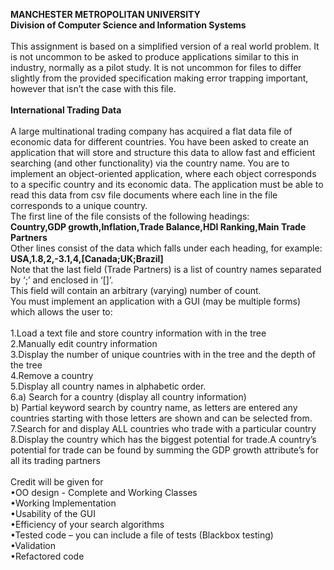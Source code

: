 <b>MANCHESTER METROPOLITAN UNIVERSITY</b><br/>
<b>Division of Computer Science and Information Systems</b><br/><br/>
This assignment is based on a simplified version of a real world  problem. It is not uncommon to be asked to produce applications similar to this in industry, normally as a pilot study. It is not uncommon for files to differ slightly from the provided specification making error trapping important, however that isn’t the case with this file.<br/><br/>
<b>International Trading Data</b><br/><br/>
A large multinational trading company has acquired a flat data file of economic data for different countries. You have been asked to create an application that will store and structure this data to allow fast and efficient searching (and
other functionality) via the country name. You are to implement an object-oriented application, where each object corresponds to a specific country and its economic data. The application must be able to read this data from csv file documents where each line in the file corresponds to a unique country.<br/>
The first line of the file consists of the following headings:<br/>
<b>Country,GDP growth,Inflation,Trade Balance,HDI Ranking,Main Trade Partners</b><br/>
Other lines consist of the data which falls under each heading, for example:<br/>
<b>USA,1.8,2,-3.1,4,[Canada;UK;Brazil]</b><br/>
Note that the last field (Trade  Partners) is a list of country names separated by ‘;’ and enclosed in ‘[]’.<br/>
This field will contain an arbitrary (varying) number of count.<br/>
You must implement an application with a GUI (may be multiple forms) which allows the user to:<br/>  
1.Load a text file and store country information with in the tree<br/>
2.Manually edit country information<br/>
3.Display the number of unique countries with in the tree and the depth of the tree<br/>
4.Remove a country<br/>
5.Display all country names in alphabetic order.<br/>
6.a) Search for a country (display all country information)<br/>
b) Partial keyword search by country name, as letters are entered any countries starting with those letters are shown and can be selected from.<br/>
7.Search for and display ALL countries who trade with a particular country<br/>
8.Display the country which has the biggest potential for trade.A country’s potential for trade can be found by summing the GDP growth attribute’s for all its trading partners<br/><br/>
Credit will be given for<br/>
•OO design - Complete and Working Classes<br/>
•Working Implementation<br/>
•Usability of the GUI<br/>
•Efficiency of your search algorithms<br/>
•Tested code – you can include a file of tests (Blackbox testing)<br/>
•Validation<br/>
•Refactored code<br/>
